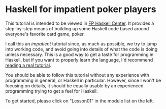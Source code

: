 Haskell for impatient poker players
===================================

This tutorial is intended to be viewed in
[FP Haskell Center](https://www.fpcomplete.com/ide?git=git@github.com:snoyberg/haskell-impatient-poker-players.git).
It provides a step-by-step means of building up some Haskell code based around everyone's favorite card game, poker.

I call this an *impatient* tutorial since, as much as possible, we try to jump into working code, and avoid
going into details of what the code is doing unless necessary. This is a good way to get a taste for programming
in Haskell, but if you want to properly learn the language, I'd recommend
[reading a real tutorial](https://www.fpcomplete.com/school/starting-with-haskell/introduction-to-haskell/1-haskell-basics).

You should be able to follow this tutorial without any experience with programming in general, or Haskell in particular.
However, since I won't be focusing on details, it should be equally usable by an experienced programming trying to get
a feel for Haskell.

To get started, please click on "Lesson01" in the module list on the left.